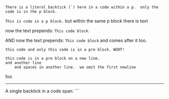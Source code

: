     There is a literal backtick (`) here in a code within a p.  only the code is in the p block.

`This is code in a p block.` but within the same p block there is text

now the text prepends: `This code block`.

AND now the text prepends: `This code block` and comes after it too.

    this code and only this code is in a pre block. WOOT!

    this code is in a pre block on a new line.
    and another line
        and spaces in another line.  we omit the first newline

foo

---

A single backtick in a code span: ```